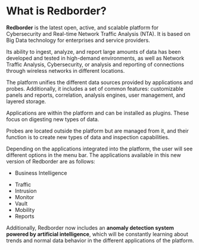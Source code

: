 
# What is Redborder?

**Redborder** is the latest open, active, and scalable platform for Cybersecurity and Real-time Network Traffic Analysis (NTA). It is based on Big Data technology for enterprises and service providers.

Its ability to ingest, analyze, and report large amounts of data has been developed and tested in high-demand environments, as well as Network Traffic Analysis, Cybersecurity, or analysis and reporting of connections through wireless networks in different locations.

The platform unifies the different data sources provided by applications and probes. Additionally, it includes a set of common features: customizable panels and reports, correlation, analysis engines, user management, and layered storage.

Applications are within the platform and can be installed as plugins. These focus on digesting new types of data.

Probes are located outside the platform but are managed from it, and their function is to create new types of data and inspection capabilities.

Depending on the applications integrated into the platform, the user will see different options in the menu bar. The applications available in this new version of Redborder are as follows:

- Business Intelligence
<!-- - Malware -->
- Traffic
- Intrusion
- Monitor
- Vault
- Mobility
- Reports

Additionally, Redborder now includes an **anomaly detection system powered by artificial intelligence**, which will be constantly learning about trends and normal data behavior in the different applications of the platform.
